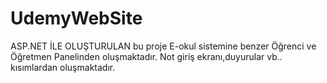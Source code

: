 # UdemyWebSite
ASP.NET İLE OLUŞTURULAN bu proje E-okul sistemine benzer Öğrenci ve Öğretmen Panelinden oluşmaktadır. Not giriş ekranı,duyurular vb.. kısımlardan oluşmaktadır.
